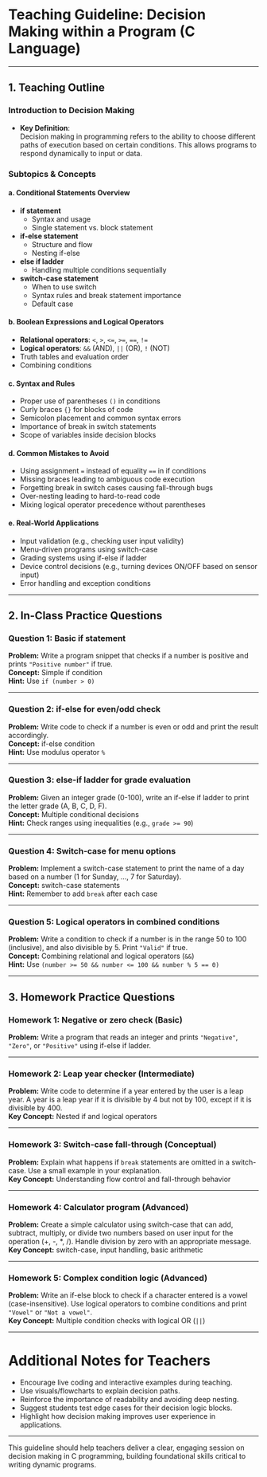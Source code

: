 # Teaching Guideline: Decision Making within a Program (C Language)

---

## 1. Teaching Outline

### Introduction to Decision Making

- **Key Definition**:  
  Decision making in programming refers to the ability to choose different paths of execution based on certain conditions. This allows programs to respond dynamically to input or data.

### Subtopics & Concepts

#### a. Conditional Statements Overview
- **if statement**  
  - Syntax and usage  
  - Single statement vs. block statement  
- **if-else statement**  
  - Structure and flow  
  - Nesting if-else  
- **else if ladder**  
  - Handling multiple conditions sequentially  
- **switch-case statement**  
  - When to use switch  
  - Syntax rules and break statement importance  
  - Default case

#### b. Boolean Expressions and Logical Operators
- **Relational operators**: `<`, `>`, `<=`, `>=`, `==`, `!=`  
- **Logical operators**: `&&` (AND), `||` (OR), `!` (NOT)  
- Truth tables and evaluation order  
- Combining conditions  

#### c. Syntax and Rules
- Proper use of parentheses `()` in conditions  
- Curly braces `{}` for blocks of code  
- Semicolon placement and common syntax errors  
- Importance of break in switch statements  
- Scope of variables inside decision blocks  

#### d. Common Mistakes to Avoid
- Using assignment `=` instead of equality `==` in if conditions  
- Missing braces leading to ambiguous code execution  
- Forgetting break in switch cases causing fall-through bugs  
- Over-nesting leading to hard-to-read code  
- Mixing logical operator precedence without parentheses

#### e. Real-World Applications
- Input validation (e.g., checking user input validity)  
- Menu-driven programs using switch-case  
- Grading systems using if-else if ladder  
- Device control decisions (e.g., turning devices ON/OFF based on sensor input)  
- Error handling and exception conditions  

---

## 2. In-Class Practice Questions

### Question 1: Basic if statement  
**Problem:** Write a program snippet that checks if a number is positive and prints `"Positive number"` if true.  
**Concept:** Simple if condition  
**Hint:** Use `if (number > 0)`

---

### Question 2: if-else for even/odd check  
**Problem:** Write code to check if a number is even or odd and print the result accordingly.  
**Concept:** if-else condition  
**Hint:** Use modulus operator `%`

---

### Question 3: else-if ladder for grade evaluation  
**Problem:** Given an integer grade (0-100), write an if-else if ladder to print the letter grade (A, B, C, D, F).  
**Concept:** Multiple conditional decisions  
**Hint:** Check ranges using inequalities (e.g., `grade >= 90`)

---

### Question 4: Switch-case for menu options  
**Problem:** Implement a switch-case statement to print the name of a day based on a number (1 for Sunday, ..., 7 for Saturday).  
**Concept:** switch-case statements  
**Hint:** Remember to add `break` after each case

---

### Question 5: Logical operators in combined conditions  
**Problem:** Write a condition to check if a number is in the range 50 to 100 (inclusive), and also divisible by 5. Print `"Valid"` if true.  
**Concept:** Combining relational and logical operators (`&&`)  
**Hint:** Use `(number >= 50 && number <= 100 && number % 5 == 0)`

---

## 3. Homework Practice Questions

### Homework 1: Negative or zero check (Basic)  
**Problem:** Write a program that reads an integer and prints `"Negative"`, `"Zero"`, or `"Positive"` using if-else if ladder.

---

### Homework 2: Leap year checker (Intermediate)  
**Problem:** Write code to determine if a year entered by the user is a leap year. A year is a leap year if it is divisible by 4 but not by 100, except if it is divisible by 400.  
**Key Concept:** Nested if and logical operators

---

### Homework 3: Switch-case fall-through (Conceptual)  
**Problem:** Explain what happens if `break` statements are omitted in a switch-case. Use a small example in your explanation.  
**Key Concept:** Understanding flow control and fall-through behavior

---

### Homework 4: Calculator program (Advanced)  
**Problem:** Create a simple calculator using switch-case that can add, subtract, multiply, or divide two numbers based on user input for the operation (+, -, *, /). Handle division by zero with an appropriate message.  
**Key Concept:** switch-case, input handling, basic arithmetic

---

### Homework 5: Complex condition logic (Advanced)  
**Problem:** Write an if-else block to check if a character entered is a vowel (case-insensitive). Use logical operators to combine conditions and print `"Vowel"` or `"Not a vowel"`.  
**Key Concept:** Multiple condition checks with logical OR (`||`)

---

# Additional Notes for Teachers

- Encourage live coding and interactive examples during teaching.  
- Use visuals/flowcharts to explain decision paths.  
- Reinforce the importance of readability and avoiding deep nesting.  
- Suggest students test edge cases for their decision logic blocks.  
- Highlight how decision making improves user experience in applications.

---

This guideline should help teachers deliver a clear, engaging session on decision making in C programming, building foundational skills critical to writing dynamic programs.